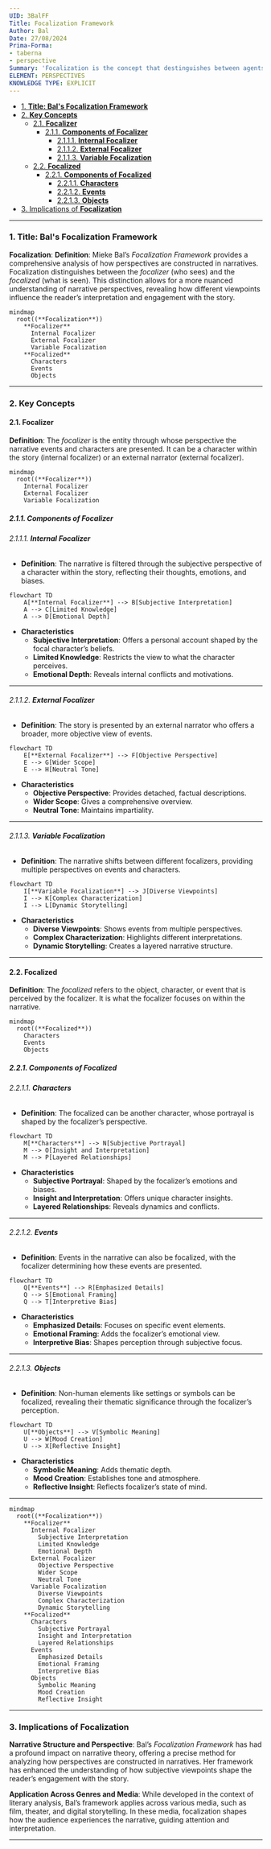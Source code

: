 ```yaml
---
UID: 3BalFF
Title: Focalization Framework
Author: Bal
Date: 27/08/2024
Prima-Forma:
- taberna
- perspective
Summary: 'Focalization is the concept that destinguishes between agents who manipulate narrative and agents who are manipulated and participate in the narrative: focalizer and focalized.'
ELEMENT: PERSPECTIVES
KNOWLEDGE TYPE: EXPLICIT
---
```


- [1. **Title: Bal's Focalization Framework**](#1-title-bals-focalization-framework)
- [2. **Key Concepts**](#2-key-concepts)
  - [2.1. **Focalizer**](#21-focalizer)
    - [2.1.1. **Components of Focalizer**](#211-components-of-focalizer)
      - [2.1.1.1. **Internal Focalizer**](#2111-internal-focalizer)
      - [2.1.1.2. **External Focalizer**](#2112-external-focalizer)
      - [2.1.1.3. **Variable Focalization**](#2113-variable-focalization)
  - [2.2. **Focalized**](#22-focalized)
    - [2.2.1. **Components of Focalized**](#221-components-of-focalized)
      - [2.2.1.1. **Characters**](#2211-characters)
      - [2.2.1.2. **Events**](#2212-events)
      - [2.2.1.3. **Objects**](#2213-objects)
- [3. Implications of **Focalization**](#3-implications-of-focalization)


---
### 1. **Title: Bal's Focalization Framework**

**Focalization**:
   **Definition**: Mieke Bal’s *Focalization Framework* provides a comprehensive analysis of how perspectives are constructed in narratives. Focalization distinguishes between the *focalizer* (who sees) and the *focalized* (what is seen). This distinction allows for a more nuanced understanding of narrative perspectives, revealing how different viewpoints influence the reader’s interpretation and engagement with the story.

```mermaid
mindmap
  root((**Focalization**))
    **Focalizer**
      Internal Focalizer
      External Focalizer
      Variable Focalization
    **Focalized**
      Characters
      Events
      Objects
```

---

### 2. **Key Concepts**

#### 2.1. **Focalizer**

**Definition**:
   The *focalizer* is the entity through whose perspective the narrative events and characters are presented. It can be a character within the story (internal focalizer) or an external narrator (external focalizer).

```mermaid
mindmap
  root((**Focalizer**))
    Internal Focalizer
    External Focalizer
    Variable Focalization
```

##### 2.1.1. **Components of Focalizer**

###### 2.1.1.1. **Internal Focalizer**
- **Definition**: The narrative is filtered through the subjective perspective of a character within the story, reflecting their thoughts, emotions, and biases.

```mermaid
flowchart TD
    A[**Internal Focalizer**] --> B[Subjective Interpretation]
    A --> C[Limited Knowledge]
    A --> D[Emotional Depth]
```

  - **Characteristics**
    - **Subjective Interpretation**: Offers a personal account shaped by the focal character’s beliefs.
    - **Limited Knowledge**: Restricts the view to what the character perceives.
    - **Emotional Depth**: Reveals internal conflicts and motivations.

---

###### 2.1.1.2. **External Focalizer**
- **Definition**: The story is presented by an external narrator who offers a broader, more objective view of events.

```mermaid
flowchart TD
    E[**External Focalizer**] --> F[Objective Perspective]
    E --> G[Wider Scope]
    E --> H[Neutral Tone]
```

  - **Characteristics**
    - **Objective Perspective**: Provides detached, factual descriptions.
    - **Wider Scope**: Gives a comprehensive overview.
    - **Neutral Tone**: Maintains impartiality.

---

###### 2.1.1.3. **Variable Focalization**
- **Definition**: The narrative shifts between different focalizers, providing multiple perspectives on events and characters.

```mermaid
flowchart TD
    I[**Variable Focalization**] --> J[Diverse Viewpoints]
    I --> K[Complex Characterization]
    I --> L[Dynamic Storytelling]
```

  - **Characteristics**
    - **Diverse Viewpoints**: Shows events from multiple perspectives.
    - **Complex Characterization**: Highlights different interpretations.
    - **Dynamic Storytelling**: Creates a layered narrative structure.

---

#### 2.2. **Focalized**

**Definition**:
   The *focalized* refers to the object, character, or event that is perceived by the focalizer. It is what the focalizer focuses on within the narrative.

```mermaid
mindmap
  root((**Focalized**))
    Characters
    Events
    Objects
```

##### 2.2.1. **Components of Focalized**

###### 2.2.1.1. **Characters**
- **Definition**: The focalized can be another character, whose portrayal is shaped by the focalizer’s perspective.

```mermaid
flowchart TD
    M[**Characters**] --> N[Subjective Portrayal]
    M --> O[Insight and Interpretation]
    M --> P[Layered Relationships]
```

  - **Characteristics**
    - **Subjective Portrayal**: Shaped by the focalizer’s emotions and biases.
    - **Insight and Interpretation**: Offers unique character insights.
    - **Layered Relationships**: Reveals dynamics and conflicts.

---

###### 2.2.1.2. **Events**
- **Definition**: Events in the narrative can also be focalized, with the focalizer determining how these events are presented.

```mermaid
flowchart TD
    Q[**Events**] --> R[Emphasized Details]
    Q --> S[Emotional Framing]
    Q --> T[Interpretive Bias]
```

  - **Characteristics**
    - **Emphasized Details**: Focuses on specific event elements.
    - **Emotional Framing**: Adds the focalizer’s emotional view.
    - **Interpretive Bias**: Shapes perception through subjective focus.

---

###### 2.2.1.3. **Objects**
- **Definition**: Non-human elements like settings or symbols can be focalized, revealing their thematic significance through the focalizer’s perception.

```mermaid
flowchart TD
    U[**Objects**] --> V[Symbolic Meaning]
    U --> W[Mood Creation]
    U --> X[Reflective Insight]
```

  - **Characteristics**
    - **Symbolic Meaning**: Adds thematic depth.
    - **Mood Creation**: Establishes tone and atmosphere.
    - **Reflective Insight**: Reflects focalizer’s state of mind.

---

```mermaid
mindmap
  root((**Focalization**))
    **Focalizer**
      Internal Focalizer
        Subjective Interpretation
        Limited Knowledge
        Emotional Depth
      External Focalizer
        Objective Perspective
        Wider Scope
        Neutral Tone
      Variable Focalization
        Diverse Viewpoints
        Complex Characterization
        Dynamic Storytelling
    **Focalized**
      Characters
        Subjective Portrayal
        Insight and Interpretation
        Layered Relationships
      Events
        Emphasized Details
        Emotional Framing
        Interpretive Bias
      Objects
        Symbolic Meaning
        Mood Creation
        Reflective Insight
```

---

### 3. Implications of **Focalization**

**Narrative Structure and Perspective**:
   Bal’s *Focalization Framework* has had a profound impact on narrative theory, offering a precise method for analyzing how perspectives are constructed in narratives. Her framework has enhanced the understanding of how subjective viewpoints shape the reader’s engagement with the story.

**Application Across Genres and Media**:
   While developed in the context of literary analysis, Bal’s framework applies across various media, such as film, theater, and digital storytelling. In these media, focalization shapes how the audience experiences the narrative, guiding attention and interpretation.

---
